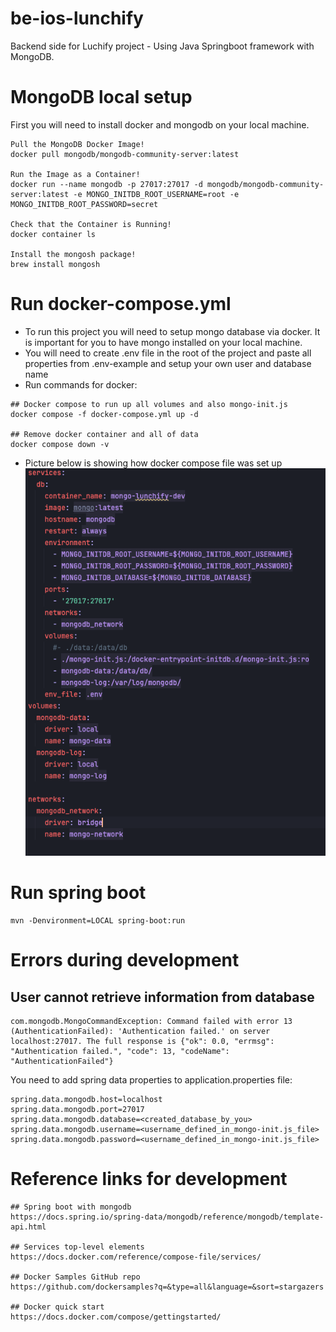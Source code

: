 # be-ios-lunchify

Backend side for Luchify project - Using Java Springboot framework with MongoDB.

# MongoDB local setup

First you will need to install docker and mongodb on your local machine.

```
Pull the MongoDB Docker Image!
docker pull mongodb/mongodb-community-server:latest

Run the Image as a Container!
docker run --name mongodb -p 27017:27017 -d mongodb/mongodb-community-server:latest -e MONGO_INITDB_ROOT_USERNAME=root -e MONGO_INITDB_ROOT_PASSWORD=secret 

Check that the Container is Running!
docker container ls

Install the mongosh package!
brew install mongosh
```

# Run docker-compose.yml

* To run this project you will need to setup mongo database via docker. It is important for you to
  have mongo installed on your local machine.
* You will need to create .env file in the root of the project and paste all properties from
  .env-example and setup your own user and database name
* Run commands for docker:

```
## Docker compose to run up all volumes and also mongo-init.js
docker compose -f docker-compose.yml up -d

## Remove docker container and all of data
docker compose down -v
```

* Picture below is showing how docker compose file was set up
  ![img.png](readme-assets/img.png)

# Run spring boot

```
mvn -Denvironment=LOCAL spring-boot:run
```

# Errors during development

## User cannot retrieve information from database

```
com.mongodb.MongoCommandException: Command failed with error 13 (AuthenticationFailed): 'Authentication failed.' on server localhost:27017. The full response is {"ok": 0.0, "errmsg": "Authentication failed.", "code": 13, "codeName": "AuthenticationFailed"}
```

You need to add spring data properties to application.properties file:

```
spring.data.mongodb.host=localhost
spring.data.mongodb.port=27017
spring.data.mongodb.database=<created_database_by_you>
spring.data.mongodb.username=<username_defined_in_mongo-init.js_file>
spring.data.mongodb.password=<username_defined_in_mongo-init.js_file>
```

# Reference links for development

```
## Spring boot with mongodb
https://docs.spring.io/spring-data/mongodb/reference/mongodb/template-api.html

## Services top-level elements
https://docs.docker.com/reference/compose-file/services/

## Docker Samples GitHub repo
https://github.com/dockersamples?q=&type=all&language=&sort=stargazers

## Docker quick start
https://docs.docker.com/compose/gettingstarted/
```

